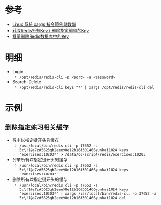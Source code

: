 

# 参考
- [Linux 系統 xargs 指令範例與教學](https://blog.gtwang.org/linux/xargs-command-examples-in-linux-unix/)
- [获取Redis所有Key / 删除指定前缀的Key](http://www.redisfans.com/?p=71)
- [批量删除Redis数据库中的Key](http://blog.csdn.net/spring21st/article/details/15771861)

# 明细
- Login
	- `/opt/redis/redis-cli -p <port> -a <password>`
- Search-Delete
	- `/opt/redis/redis-cli keys "*" | xargs /opt/redis/redis-cli del`

# 示例
## 删除指定练习相关缓存
- 导出以指定键开头的缓存
	- `/usr/local/bin/redis-cli -p 37652 -a 5c\!1@a7z#5623qb2eee98e12b16d301466yunkai1024 keys "exercises:10203*" > /data/op-script/redis/exercises:10203`
- 列举所有以指定键开头的缓存
	- `/usr/local/bin/redis-cli -p 37652 -a 5c\!1@a7z#5623qb2eee98e12b16d301466yunkai1024 keys "exercises:10203*"`
- 删除所有以指定键开头的缓存
	- `/usr/local/bin/redis-cli -p 37652 -a 5c\!1@a7z#5623qb2eee98e12b16d301466yunkai1024 keys "exercises:10203*" | xargs /usr/local/bin/redis-cli -p 37652 -a 5c\!1@a7z#5623qb2eee98e12b16d301466yunkai1024 del`

